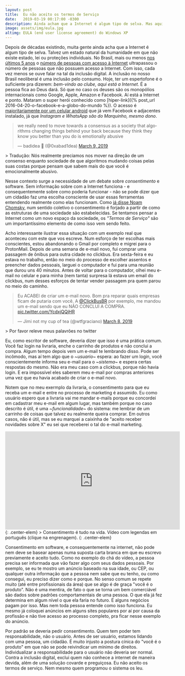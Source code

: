 ```yaml
---
layout: post
title:  Eu não aceito os termos de Serviço
date:   2019-03-19 00:17:00 -0300
description: Ainda acham que a Internet é algum tipo de selva. Mas aqui não é bagunça e você não pode fazer o que quiser sem consequências. Por que os algoritmos podem?
image: assets/img/eula.jpg
altimg: EULA (end user license agreement) do Windows XP
---
```

Depois de décadas existindo, muita gente ainda acha que a Internet é algum tipo de selva. Talvez um estado natural da humanidade em que não existe estado, lei ou proteções individuais. No Brasil, mais ou menos [nos últimos 5 anos](https://www.statista.com/topics/2045/internet-usage-in-brazil/) o [número de pessoas com acesso à Internet](https://g1.globo.com/economia/tecnologia/noticia/brasil-tem-116-milhoes-de-pessoas-conectadas-a-internet-diz-ibge.ghtml) ultrapassou o número de pessoas que não possuem acesso a Internet. Com isso, cada vez menos se ouve falar na tal da inclusão digital.
A inclusão no nosso Brasil neoliberal é uma inclusão pelo consumo. Hoje, ter um espertofone é o suficiente pra dizerem: *bem-vindo ao clube, aqui está a Internet.* É a pessoa fica ao Deus dará. Só que no caso os deuses são os monopólios internacionais como Google, Apple, Amazon e Facebook. Aí está a Internet e ponto. Mataram o super herói conhecido como [hiper-link]({% post_url 2016-04-20-o-facebook-e-a-globo-do-mundo %}). O acesso é [majoritariamente por um celular android](https://olhardigital.com.br/noticia/android-cresce-no-brasil-e-aumenta-distancia-para-ios-e-windows-phone/68023) que já vem Facebook e adjacentes instalado, já que *Instagram e WhatsApp são do Marquinho, mesmo dono*.

<blockquote class="twitter-tweet" data-lang="en"><p lang="en" dir="ltr">we really need to move towards a consensus as a society that algorithms changing things behind your back because they think they know you better than you do is emotionally abusive</p>&mdash; badidea 💫 (@0xabad1dea) <a href="https://twitter.com/0xabad1dea/status/1104434607204827136?ref_src=twsrc%5Etfw">March 9, 2019</a></blockquote>
<script async src="https://platform.twitter.com/widgets.js" charset="utf-8"></script>
> Tradução: Nós realmente preciamos nos mover na direção de um consenso enquanto sociedade de que algoritmos mudando coisas pelas suas costas porque pensam que sabem mais do que você é emocionalmente abusivo.

Nesse contexto surge a necessidade de um debate sobre *consentimento* e software. Sem informação sobre com a Internet funciona - e consequentemente sobre como poderia funcionar - não se pode dizer que um cidadão faz uma escolha consciente de usar essas ferramentas entendendo realmente como elas funcionam. Como [já disse Noam Chomsky](https://www.youtube.com/watch?v=tTBWfkE7BXU "video em inglês"), num sentido coletivo o consentimento é forjado a partir de como as estruturas de uma sociedade são estabelecidas. Se tentamos pensar a Internet como um novo espaço da sociedade, os *"Termos de Serviço"* são um importantíssimo elemento de como isso vem sendo feito.

Acho interessante ilustrar essa situação com um exemplo real que aconteceu com este que vos escreve. Num esforço de ter escolhas mais conscientes, estou abandonando o Gmail por completo e migrei para o ProtonMail. Depois de uma semana de e-mail novo, fui comprar uma passagem de ônibus para outra cidade no clickbus. Era sexta-feira e eu estava no trabalho, então no meio do processo de escolher assentos e preencher dados pessoais, larguei o computador e fui para uma reunião que durou uns 40 minutos. Antes de voltar para o computador, olhei meu e-mail no celular e para minha (nem tanta) surpresa lá estava um email do clickbus, num desses esforços de tentar vender passagem pra quem parou no meio do caminho.

<blockquote class="twitter-tweet" data-lang="en"><p lang="pt" dir="ltr">Eu ACABEI de criar um e-mail novo. Bom pra reparar quais empresas ficam de putaria com você. A <a href="https://twitter.com/ClickBusBR?ref_src=twsrc%5Etfw">@ClickBusBR</a> por exemplo, me mandou um e-mail sendo que eu NÃO CONCLUÍ A COMPRA. <a href="https://t.co/YcdxjQQjHR">pic.twitter.com/YcdxjQQjHR</a></p>&mdash; Jimi not my cup of tea (@wtfgraciano) <a href="https://twitter.com/wtfgraciano/status/1104138547169234947?ref_src=twsrc%5Etfw">March 8, 2019</a></blockquote>
<script async src="https://platform.twitter.com/widgets.js" charset="utf-8"></script>
> Por favor releve meus palavrões no twitter

Eu, como escritor de software, deveria dizer que isso é uma prática comum. Você faz login na livraria, enche o carrinho de produtos e não conclui a compra. Algum tempo depois vem um e-mail te lembrando disso. Pode ser incômodo, mas aí tem algo que o *~usuario~* espera: ao fazer um login, você conscientemente informa seu e-mail para o *~sistema~* e espera certas respostas do mesmo. Não era meu caso com a clickbus, porque não havia login. E era impossível eles saberem meu e-mail por compras anteriores uma vez que eu havia acabado de criar o e-mail novo.

Notem que no meu exermplo da livraria, o consentimento para que eu receba um e-mail e entre no processo de marketing é assumido. Eu como usuário espero que a livraria vai me mandar e-mails porque eu concordei em cadastrar meu e-mail em algum lugar, mas também porque no caso descrito é útil, é uma *~funcionalidade~* do sistema: me lembrar de um carrinho de coisas que talvez eu realmente queira comprar. Em outros casos, não é útil, mas se eu marquei a caixinha de "aceito receber novidades sobre X" eu sei que receberei o tal do e-mail marketing.

<iframe width="560" height="315" src="https://www.youtube.com/embed/oQbei5JGiT8" frameborder="0" allowfullscreen></iframe>
{: .center-elem}
> Consentimento é tudo na vida. Vídeo com legendas em português (clique na engrenagem).
{: .center-elem}

Consentimento em software, e consequentemente na internet, não pode nem deve se basear apenas numa suposta carta branca em que eu escrevo previamente e aceito tudo. Como no exemplo do chá do vídeo, a pessoa precisa ser informada que vão fazer algo com seus dados pessoais. Por exemplo, se eu te mostro um anúncio baseado na sua idade, ou CEP, ou qualquer outra informação que a pessoa nem sabe que eu tenho, ou como consegui, eu preciso dizer como e porque. No senso comum se repete muito (até entre profissionais da área) que se algo é de graça "você é o produto". Não é uma mentira, de fato o que se torna um bem comerciável são dados sobre padrões comportamentais de uma pessoa. O que ela já fez determina em algum nível o que ela faria no futuro. E alguns negócios pagam por isso. Mas nem toda pessoa entende como isso funciona. Eu mesmo já coloquei anúncios em alguns sites populares por aí por causa da profissão e não tive acesso ao processo completo, pra ficar nesse exemplo do anúncio.

Por padrão se deveria pedir consentimento. Quem tem poder tem responsabilidade, não o usuário. Antes de ser usuário, estamos lidando com uma pessoa, um cidadão. É muito injusto a postura cínica do "você é o produto" em que não se pode reivindicar um mínimo de direitos. Individualizar a responsabilidade para o usuário não deveria ser normal. Contra a inclusão digital, exclui quem não conhece a internet de maneira devida, além de uma solução covarde e preguiçosa. Eu não aceito os termos de serviço. Nem mesmo quem programou o sistema os leu.
